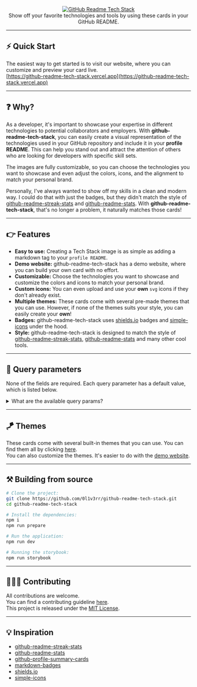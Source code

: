 <div align="center">
  <a href="https://github-readme-tech-stack.vercel.app">
    <img src="https://github-readme-tech-stack.vercel.app/api/cards?title=GitHub+Readme+Tech+Stack&align=center&titleAlign=center&fontSize=20&lineHeight=10&lineCount=2&theme=ayu&width=450&bg=%25230B0E14&titleColor=%231c9eff&line1=react%2Creact%2Cauto%3Btailwindcss%2Ctailwind%2Cauto%3Bprettier%2Cprettier%2Cauto%3B&line2=next.js%2Cnext.js%2Cffffff%3Btypescript%2Ctypescript%2Cauto%3Bstorybook%2Cstorybook%2Cauto%3B" alt="GitHub Readme Tech Stack" />
  </a>
</div>

<div align="center">
  Show off your favorite technologies and tools by using these cards in your GitHub README.
</div>

<hr>

## ⚡ Quick Start

The easiest way to get started is to visit our website, where you can customize and preview your card live.  
[https://github-readme-tech-stack.vercel.app](https://github-readme-tech-stack.vercel.app)

<!-- <p align="center">
  <img src="./docs/README.gif" alt="tutorial">
</p> -->

<hr>

## ❓ Why?

As a developer, it's important to showcase your expertise in different technologies to potential collaborators and employers. With **github-readme-tech-stack**, you can easily create a visual representation of the technologies used in your GitHub repository and include it in your **profile README**. This can help you stand out and attract the attention of others who are looking for developers with specific skill sets.

The images are fully customizable, so you can choose the technologies you want to showcase and even adjust the colors, icons, and the alignment to match your personal brand.

Personally, I've always wanted to show off my skills in a clean and modern way. I could do that with just the badges, but they didn't match the style of [github-readme-streak-stats](https://github.com/DenverCoder1/github-readme-streak-stats) and [github-readme-stats](https://github.com/anuraghazra/github-readme-stats). With **github-readme-tech-stack**, that's no longer a problem, it naturally matches those cards!

<hr>

## 👉 Features

- **Easy to use:** Creating a Tech Stack image is as simple as adding a markdown tag to your `profile README`.
- **Demo website:** github-readme-tech-stack has a demo website, where you can build your own card with no effort.
- **Customizable:** Choose the technologies you want to showcase and customize the colors and icons to match your personal brand.
- **Custom icons:** You can even upload and use your **own** `svg` icons if they don't already exist.
- **Multiple themes:** These cards come with several pre-made themes that you can use. However, if none of the themes suits your style, you can easily create your **own**!
- **Badges:** github-readme-tech-stack uses [shields.io](https://shields.io/) badges and [simple-icons](https://simpleicons.org/) under the hood.
- **Style:** github-readme-tech-stack is designed to match the style of [github-readme-streak-stats](https://github.com/DenverCoder1/github-readme-streak-stats), [github-readme-stats](https://github.com/anuraghazra/github-readme-stats) and many other cool tools.

<hr>

## 🔧 Query parameters

None of the fields are required. Each query parameter has a default value, which is listed below.

<details>
<summary>What are the available query params?</summary>

| Parameter        | Example                  | Default value | Description                                                                               |
| ---------------- | ------------------------ | ------------- | ----------------------------------------------------------------------------------------- |
| **title**        | `title=My%20Title`       | My Tech Stack | The title of the card. `%20` can be used as a space.                                      |
| **theme**        | `theme=github_dark`      | github        | The theme of the card. You can browse between the themes [here](docs/THEMES.md).          |
| **align**        | `align=center`           | left          | The alignment of the badges. (`left`, `center`, `right`)                                  |
| **titleAlign**   | `align=center`           | left          | The alignment of the title. (`left`, `center`, `right`)                                   |
| **showBorder**   | `showBorder=false`       | true          | Display the border around the card or not. (`true`, `false`)                              |
| **hideTitle**    | `hideTitle=true`         | false         | Display the title of the card or not. (`true`, `false`)                                   |
| **hideBg**       | `hideBg=true`            | false         | If true, sets the background to transparent. (`true`, `false`)                            |
| **borderRadius** | `borderRadius=12.5`      | 4.5           | Number between 0 and 50.                                                                  |
| **fontFamily**   | `fontFamily=consolas`    | Segoe UI      | The font family of the title. If the specified family doesn't exist, the default is used. |
| **fontSize**     | `fontSize=20`            | 18            | The size of the title. Accepts a number between 15 and 30.                                |
| **fontWeight**   | `fontWeight=normal`      | semibold      | The thickness of the title. (`thin`, `normal`, `semibold`, `bold`)                        |
| **width**        | `width=500`              | 495           | The width of the card. Accepts a valid number.                                            |
| **gap**          | `gap=15`                 | 10            | The gap between the badges. Accepts a number between 0 and 30.                            |
| **lineHeight**   | `lineHeight=10`          | 7             | The gap between the lines. Accepts a number between 0 and 30.                             |
| **lineCount**    | `lineCount=2`            | 1             | The number of lines you want to add to your card.                                         |
| **line{n}**      | `line1=html5,html5,auto` | -             | The current line of the badge, where {n} is a number. _`(1 <= n <= lineCount)`_           |
| **bg**           | `bg=%2383324c`           | -             | The color of the background.                                                              |
| **border**       | `border=%232da7c7`       | -             | The color of the border.                                                                  |
| **badge**        | `badge=%2383324c`        | -             | The color of the badges.                                                                  |
| **titleColor**   | `titleColor=%232da7c7`   | -             | The color of the title.                                                                   |

</details>

<hr>

## 🪁 Themes

These cards come with several built-in themes that you can use. You can find them all by clicking [here](docs/THEMES.md).  
You can also customize the themes. It's easier to do with the [demo website](#⚡-quick-start).

<hr>

## ⚒️ Building from source

```sh
# Clone the project:
git clone https://github.com/0l1v3rr/github-readme-tech-stack.git
cd github-readme-tech-stack

# Install the dependencies:
npm i
npm run prepare

# Run the application:
npm run dev

# Running the storybook:
npm run storybook
```

<hr>

## 🧑‍🤝‍🧑 Contributing

All contributions are welcome.  
You can find a contributing guideline [here](CONTRIBUTING.md).  
This project is released under the [MIT License](LICENSE).

<hr>

## 💡 Inspiration

- [github-readme-streak-stats](https://github.com/DenverCoder1/github-readme-streak-stats)
- [github-readme-stats](https://github.com/anuraghazra/github-readme-stats)
- [github-profile-summary-cards](https://github.com/vn7n24fzkq/github-profile-summary-cards)
- [markdown-badges](https://github.com/Ileriayo/markdown-badges)
- [shields.io](https://shields.io/)
- [simple-icons](https://simpleicons.org/)
